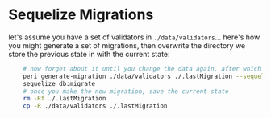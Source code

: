 Sequelize Migrations
====================

let's assume you have a set of validators in `./data/validators`... here's how you might generate a set of migrations, then overwrite the directory we store the previous state in with the current state:

```bash
    # now forget about it until you change the data again, after which you run
    peri generate-migration ./data/validators ./.lastMigration --sequelize=true > ./data/migrations/1647317213970350981-update.js
    sequelize db:migrate
    # once you make the new migration, save the current state
    rm -Rf ./.lastMigration
    cp -R ./data/validators ./.lastMigration
```

